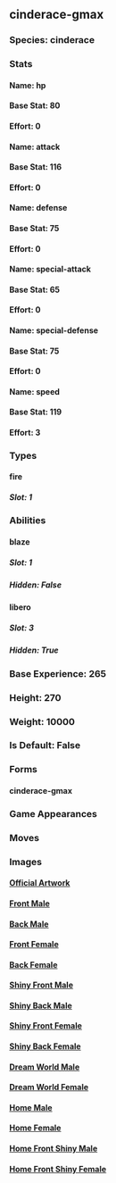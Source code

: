 ## cinderace-gmax
### Species: cinderace
### Stats
#### Name: hp
#### Base Stat: 80
#### Effort: 0
#### Name: attack
#### Base Stat: 116
#### Effort: 0
#### Name: defense
#### Base Stat: 75
#### Effort: 0
#### Name: special-attack
#### Base Stat: 65
#### Effort: 0
#### Name: special-defense
#### Base Stat: 75
#### Effort: 0
#### Name: speed
#### Base Stat: 119
#### Effort: 3
### Types
#### fire
##### Slot: 1
### Abilities
#### blaze
##### Slot: 1
##### Hidden: False
#### libero
##### Slot: 3
##### Hidden: True
### Base Experience: 265
### Height: 270
### Weight: 10000
### Is Default: False
### Forms
#### cinderace-gmax
### Game Appearances
### Moves
### Images
#### [Official Artwork](https://raw.githubusercontent.com/PokeAPI/sprites/master/sprites/pokemon/other/official-artwork/10201.png)
#### [Front Male](https://raw.githubusercontent.com/PokeAPI/sprites/master/sprites/pokemon/10201.png)
#### [Back Male](https://raw.githubusercontent.com/PokeAPI/sprites/master/sprites/pokemon/back/10201.png)
#### [Front Female](None)
#### [Back Female](None)
#### [Shiny Front Male](https://raw.githubusercontent.com/PokeAPI/sprites/master/sprites/pokemon/shiny/10201.png)
#### [Shiny Back Male](https://raw.githubusercontent.com/PokeAPI/sprites/master/sprites/pokemon/back/10201.png)
#### [Shiny Front Female](None)
#### [Shiny Back Female](None)
#### [Dream World Male](None)
#### [Dream World Female](None)
#### [Home Male](https://raw.githubusercontent.com/PokeAPI/sprites/master/sprites/pokemon/other/home/10201.png)
#### [Home Female](None)
#### [Home Front Shiny Male](https://raw.githubusercontent.com/PokeAPI/sprites/master/sprites/pokemon/other/home/shiny/10201.png)
#### [Home Front Shiny Female](None)